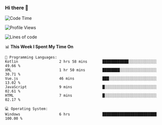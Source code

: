 ### Hi there 👋
<!--START_SECTION:waka-->
![Code Time](http://img.shields.io/badge/Code%20Time-18%20hrs%2043%20mins-blue)

![Profile Views](http://img.shields.io/badge/Profile%20Views-0-blue)

![Lines of code](https://img.shields.io/badge/From%20Hello%20World%20I%27ve%20Written-294.6%20thousand%20lines%20of%20code-blue)

📊 **This Week I Spent My Time On** 

```text
💬 Programming Languages: 
Kotlin                   2 hrs 58 mins       ████████████░░░░░░░░░░░░░   49.66 % 
XML                      1 hr 50 mins        ████████░░░░░░░░░░░░░░░░░   30.71 % 
Vue.js                   46 mins             ███░░░░░░░░░░░░░░░░░░░░░░   13.02 % 
JavaScript               9 mins              █░░░░░░░░░░░░░░░░░░░░░░░░   02.61 % 
HTML                     7 mins              █░░░░░░░░░░░░░░░░░░░░░░░░   02.17 % 

💻 Operating System: 
Windows                  6 hrs               █████████████████████████   100.00 % 
```


<!--END_SECTION:waka-->
<!--
**AnimeruFR/AnimeruFR** is a ✨ _special_ ✨ repository because its `README.md` (this file) appears on your GitHub profile.

Here are some ideas to get you started:

- 🔭 I’m currently working on ...
- 🌱 I’m currently learning ...
- 👯 I’m looking to collaborate on ...
- 🤔 I’m looking for help with ...
- 💬 Ask me about ...
- 📫 How to reach me: ...
- 😄 Pronouns: ...
- ⚡ Fun fact: ...
-->
